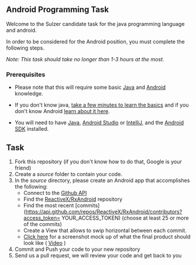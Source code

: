 ## Android Programming Task

Welcome to the Sulzer candidate task for the java programming language and android.

In order to be considered for the Android position, you must complete the following steps. 

*Note: This task should take no longer than 1-3 hours at the most.*



### Prerequisites

- Please note that this will require some basic [Java](http://heather.cs.ucdavis.edu/~matloff/Java/JavaIntro.html) and [Android](http://d.android.com) knowledge. 

- If you don't know java, [take a few minutes to learn the basics](http://mobile.tutsplus.com/series/learn-java-android-development/) and if you don't know Android [learn about it here](http://d.android.com/resources/index.html).  

- You will need to have [Java](http://www.java.com/en/download/), [Android Studio](http://developer.android.com/sdk/installing/studio.html) or [IntelliJ](http://www.jetbrains.com/idea/download/), and the [Android SDK](http://d.android.com/sdk/index.html) installed.

## Task

1. Fork this repository (if you don't know how to do that, Google is your friend)
2. Create a *source* folder to contain your code. 
3. In the *source* directory, please create an Android app that accomplishes the following:
	- Connect to the [Github API](https://developer.github.com/v3/)
	- Find the [ReactiveX/RxAndroid](https://github.com/ReactiveX/RxAndroid) repository
	- Find the most recent [commits](https://api.github.com/repos/ReactiveX/RxAndroid/contributors?access_token= YOUR_ACCESS_TOKEN)  (choose at least 25 or more of the commits)
	- Create a View that allows to swip horizontal between each commit.
	- [Click here](example.png) for a screenshot mock up of what the final product should look like  (  [Video](example.mp4)  )
4. Commit and Push your code to your new repository
5. Send us a pull request, we will review your code and get back to you